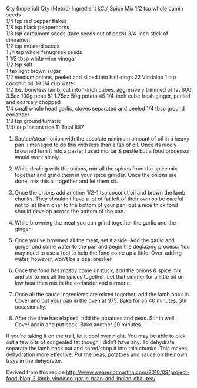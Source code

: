 Qty (Imperial)	Qty (Metric)	Ingredient	kCal
Spice Mix
1/2 tsp		whole cumin seeds	
1/4 tsp		red pepper flakes	
1/8 tsp		black peppercorns	
1/8 tsp		cardamom seeds (take seeds out of pods)	
3/4-inch		stick of cinnamon	
1/2 tsp		mustard seeds	
1 /4 tsp		whole fenugreek seeds	
1 1/2 tbsp		white wine vinegar	
1/2 tsp		salt	
1 tsp		light brown sugar	
1/2 medium		onions, peeled and sliced into half-rings	 22
Vindaloo
1 tsp		coconut oil	 39
1/4 cup		water	
1/2 lbs.		boneless lamb, cut into 1-inch cubes, aggresively trimmed of fat	 600
3.5oz	100g	peas	 81
1.75oz	50g	potato	 45
1/4-inch cube		fresh ginger, peeled and coarsely chopped	
1/4 small whole head		garlic, cloves separated and peeled	
1/4 tbsp		ground coriander	
1/8 tsp		ground tumeric	
1/4/ cup		instant rice	11
Total	887
1) Sautee/steam onion with the absolute minimum amount of oil in a heavy pan.  i managed to do this with less than a tsp of oil.   Once its nicely browned turn it into a paste; I used mortar & pestle but a food processor would work nicely.

2) While dealing with the onions, mix all the spices from the spice mix together and grind them in your spice grinder.  Once the onions are done, mix this all together and let them sit.

3) Once the onions add another 1/2-1 tsp coconut oil and brown the lamb chunks.  They shouldn’t have a lot of fat left of their own so be careful not to let them char to the bottom of your pan, but a nice thick fond should develop across the bottom of the pan.

4) While browning the meat you can grind together the garlic and the ginger.

5) Once you’ve browned all the meat, set it aside.  Add the garlic and ginger and some water to the pan and begin the deglazing process.  You may need to use a tool to help the fond come up a little.  Over-adding water, however, won’t be a deal breaker.

6) Once the fond has mostly come unstuck, add the onions & spice mix and stir to mix all the spices together.  Let that simmer for a little bit on low heat then mix in the coriander and turmeric.

7) Once all the sauce ingredients are mixed together, add the lamb back in.  Cover and put your pan in the oven at 375.  Bake for an 40 minutes.  Stir occasionally.

8) After the time has elapsed, add the potatoes and peas.  Stir in well.  Cover again and put back. Bake another 20 minutes.

If you’re taking it on the trail, let it cool over night.  You may be able to pick out a few bits of congealed fat though I didn’t have any.  To dehydrate separate the lamb back out and shred/chop it into thin chunks.  This makes dehydration more effective. Put the peas, potatoes and sauce on their own trays in the dehydrator.

Derived from this recipe:http://www.wearenotmartha.com/2010/09/project-food-blog-2-lamb-vindaloo-garlic-naan-and-indian-chai-tea/